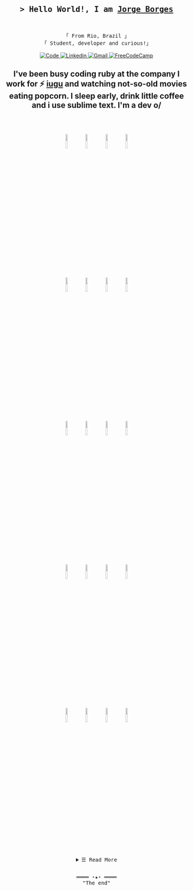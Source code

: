 <!-- Intro  -->
<h2 align="center">
  <samp>&gt; Hello World!, I am
    <b><a target="_blank" href="https://www.linkedin.com/in/jorge-borges-90965121a/">Jorge Borges</a></b>
  </samp>
</h2>
<br>
<p align="center">
  <!-- Apresentation  -->
  <samp>
   「 From Rio, Brazil 」
    <br>
   「 Student, developer and curious!」
    <br>
    <br>
  </samp>
  <!-- Social midias -->
    <a href="https://github.com/JorgeLAB" target="_blank"><img alt="Code"
       src="https://img.shields.io/badge/-code-000000?style=flat-square&logo=Plex&logoColor=white">
    </a>
    <a href="https://www.linkedin.com/in/jorge-borges-90965121a" target="_blank"><img alt="Linkedin"
       src="https://img.shields.io/badge/-JorgeBorges-blue?style=flat-square&logo=Linkedin&logoColor=white&link=https://www.linkedin.com/in/jorge-borges-90965121a">
    </a>
    <a href="https://github.com/JorgeLAB" target="_blank"><img alt="Gmail"
      src="https://img.shields.io/badge/-jorgeborgesdev@gmail.com-c14438?style=flat-square&logo=Gmail&logoColor=white&link=mailto:jorgeborgesdev@gmail.com">
    </a>
    <a href="https://www.freecodecamp.org/jorgeandrade" target="_blank"><img alt="FreeCodeCamp"
      src="https://img.shields.io/badge/Freecodecamp-%23123.svg?&style=flat-square&logo=freecodecamp&logoColor=green">
    </a>
     <br>
  <!-- Informations -->
    <h2 align="center"> 
      I've been busy coding ruby at the company 
      I work for ⚡ <a href='https://www.iugu.com/'>iugu</a> and watching not-so-old movies eating popcorn.
      I sleep early, drink little coffee and i use sublime text. 
      I'm a dev o/ 
    </h2>
    <br>
    <br>
<p align="center">
  <!-- Your languages and tools. Be careful with the alignment. 
  You can use this site to get logos: https://www.vectorlogo.zone
  -->
  <code><img width="10%" src="https://www.vectorlogo.zone/logos/python/python-ar21.svg"></code>
  <code><img width="10%" src="https://www.vectorlogo.zone/logos/expressjs/expressjs-ar21.svg"></code>
  <code><img width="10%" src="https://www.vectorlogo.zone/logos/ruby-lang/ruby-lang-ar21.svg"></code>
  <code><img width="10%" src="https://www.vectorlogo.zone/logos/javascript/javascript-ar21.svg"></code>
  <br />
  <code><img width="10%" src="https://www.vectorlogo.zone/logos/w3_html5/w3_html5-ar21.svg"></code>
  <code><img width="10%" src="https://www.vectorlogo.zone/logos/netlifyapp_watercss/netlifyapp_watercss-ar21.svg"></code>
  <code><img width="10%" src="https://www.vectorlogo.zone/logos/json/json-ar21.svg"></code>
  <code><img width="10%" src="https://www.vectorlogo.zone/logos/yaml/yaml-ar21.svg"></code>
  <br />
  <code><img width="10%" src="https://www.vectorlogo.zone/logos/docker/docker-ar21.svg"></code>
  <code><img width="10%" src="https://www.vectorlogo.zone/logos/git-scm/git-scm-ar21.svg"></code>
  <code><img width="10%" src="https://www.vectorlogo.zone/logos/reactjs/reactjs-ar21.svg"></code>
  <code><img width="10%" src="https://www.vectorlogo.zone/logos/sass-lang/sass-lang-ar21.svg"></code>
  <br />
  <code><img width="10%" src="https://www.vectorlogo.zone/logos/mysql/mysql-ar21.svg"></code>
  <code><img width="10%" src="https://www.vectorlogo.zone/logos/postgresql/postgresql-ar21.svg"></code>
  <code><img width="10%" src="https://www.vectorlogo.zone/logos/mongodb/mongodb-ar21.svg"></code>
  <code><img width="10%" src="https://www.vectorlogo.zone/logos/sqlite/sqlite-ar21.svg"></code>
  <br />
  <code><img width="10%" src="https://www.vectorlogo.zone/logos/typescriptlang/typescriptlang-ar21.svg"></code>
  <code><img width="10%" src="https://www.vectorlogo.zone/logos/linux/linux-ar21.svg"></code>
  <code><img width="10%" src="https://www.vectorlogo.zone/logos/gnu_bash/gnu_bash-ar21.svg"></code>
  <code><img width="10%" src="https://rubyonrails.org/images/rails-logo.svg"></code>
</p>

<!-- Details Section-->
<details align="center">
 <summary> <samp>&#9776; Read More</samp></summary>
  <p align="center">
   <br>
   <!-- Activity Widget -->
   <img alt="Jorge Borges's GitHub Stats"
    src="https://github-readme-stats.vercel.app/api?username=JorgeLAB&show_icons=true&theme=radical" />
   <img alt='Jorge Borges github' 
    src='https://github-readme-stats.vercel.app/api/top-langs/?username=JorgeLAB&hide=TeX&layout=compact' />
   <br>
  </p>
</details>
<br>

<!-- Footer -->
<samp>
    <p align="center">
        ════ ⋆★⋆ ════
        <br>
        "The end"
    </p>
</samp>
